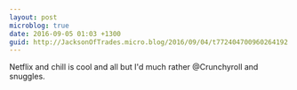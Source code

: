 ```yaml
---
layout: post
microblog: true
date: 2016-09-05 01:03 +1300
guid: http://JacksonOfTrades.micro.blog/2016/09/04/t772404700960264192.html
---
```

Netflix and chill is cool and all but I'd much rather @Crunchyroll and snuggles.
